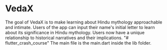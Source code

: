 # VedaX
The goal of VedaX is to make learning about Hindu mythology approachable and intimate. Users of the app can input their name's initial letter to learn about its significance in Hindu mythology. Users now have a unique relationship to historical narratives and their implications.
"# flutter_crash_course" 
The main file is the main.dart inside the lib folder.
